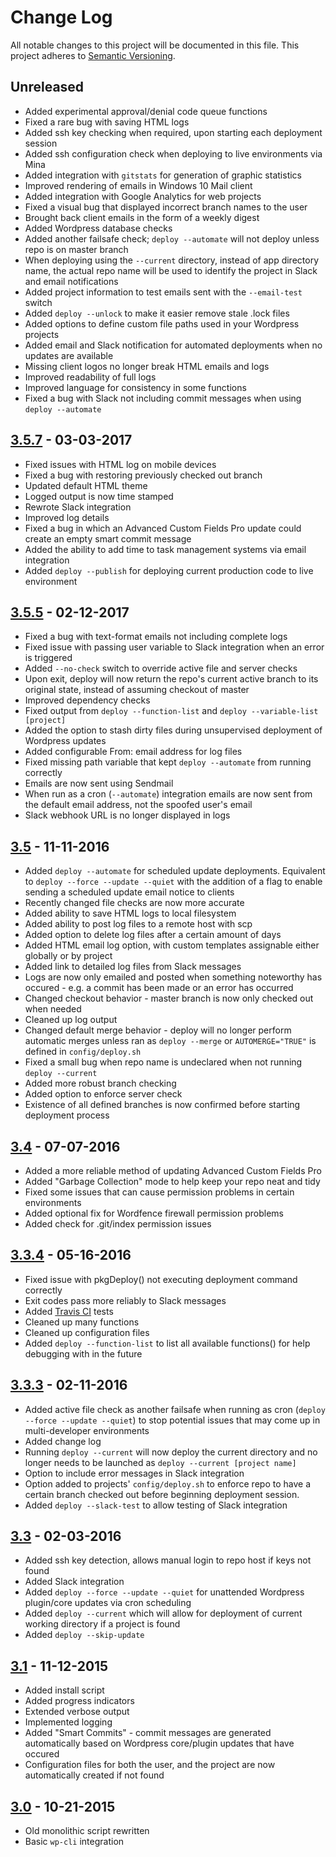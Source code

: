 # Change Log
All notable changes to this project will be documented in this file.
This project adheres to [Semantic Versioning](http://semver.org/).

## Unreleased
- Added experimental approval/denial code queue functions
- Fixed a rare bug with saving HTML logs
- Added ssh key checking when required, upon starting each deployment session
- Added ssh configuration check when deploying to live environments via Mina
- Added integration with `gitstats` for generation of graphic statistics
- Improved rendering of emails in Windows 10 Mail client
- Added integration with Google Analytics for web projects
- Fixed a visual bug that displayed incorrect branch names to the user 
- Brought back client emails in the form of a weekly digest
- Added Wordpress database checks
- Added another failsafe check; `deploy --automate` will not deploy unless repo is on master branch
- When deploying using the `--current` directory, instead of app directory name, the actual repo name will be used to identify the project in Slack and email notifications
- Added project information to test emails sent with the `--email-test` switch
- Added `deploy --unlock` to make it easier remove stale .lock files
- Added options to define custom file paths used in your Wordpress projects
- Added email and Slack notification for automated deployments when no updates are available
- Missing client logos no longer break HTML emails and logs
- Improved readability of full logs
- Improved language for consistency in some functions
- Fixed a bug with Slack not including commit messages when using `deploy --automate`

## [3.5.7] - 03-03-2017
- Fixed issues with HTML log on mobile devices
- Fixed a bug with restoring previously checked out branch
- Updated default HTML theme
- Logged output is now time stamped
- Rewrote Slack integration
- Improved log details
- Fixed a bug in which an Advanced Custom Fields Pro update could create an empty smart commit message
- Added the ability to add time to task management systems via email integration
- Added `deploy --publish` for deploying current production code to live environment

## [3.5.5] - 02-12-2017
- Fixed a bug with text-format emails not including complete logs
- Fixed issue with passing user variable to Slack integration when an error is triggered
- Added `--no-check` switch to override active file and server checks
- Upon exit, deploy will now return the repo's current active branch to its original state, instead of assuming checkout of master
- Improved dependency checks
- Fixed output from `deploy --function-list` and `deploy --variable-list [project]`
- Added the option to stash dirty files during unsupervised deployment of Wordpress updates
- Added configurable From: email address for log files
- Fixed missing path variable that kept `deploy --automate` from running correctly
- Emails are now sent using Sendmail
- When run as a cron (`--automate`) integration emails are now sent from the default email address, not the spoofed user's email
- Slack webhook URL is no longer displayed in logs

## [3.5] - 11-11-2016
- Added `deploy --automate` for scheduled update deployments. Equivalent to `deploy --force --update --quiet` with the addition of a flag to enable sending a scheduled update email notice to clients
- Recently changed file checks are now more accurate
- Added ability to save HTML logs to local filesystem
- Added ability to post log files to a remote host with scp
- Added option to delete log files after a certain amount of days
- Added HTML email log option, with custom templates assignable either globally or by project
- Added link to detailed log files from Slack messages 
- Logs are now only emailed and posted when something noteworthy has occured - e.g. a commit has been made or an error has occurred
- Changed checkout behavior - master branch is now only checked out when needed
- Cleaned up log output
- Changed default merge behavior - deploy will no longer perform automatic merges unless ran as `deploy --merge` or `AUTOMERGE="TRUE"` is defined in `config/deploy.sh` 
- Fixed a small bug when repo name is undeclared when not running `deploy --current`
- Added more robust branch checking
- Added option to enforce server check
- Existence of all defined branches is now confirmed before starting deployment process

## [3.4] - 07-07-2016
- Added a more reliable method of updating Advanced Custom Fields Pro
- Added "Garbage Collection" mode to help keep your repo neat and tidy
- Fixed some issues that can cause permission problems in certain environments
- Added optional fix for Wordfence firewall permission problems
- Added check for .git/index permission issues

## [3.3.4] - 05-16-2016
- Fixed issue with pkgDeploy() not executing deployment command correctly
- Exit codes pass more reliably to Slack messages 
- Added [Travis CI](https://travis-ci.org/EMRL/deploy) tests
- Cleaned up many functions
- Cleaned up configuration files
- Added `deploy --function-list` to list all available functions() for help debugging with in the future

## [3.3.3] - 02-11-2016
- Added active file check as another failsafe when running as cron (`deploy --force --update --quiet`) to stop potential issues that may come up in multi-developer environments
- Added change log
- Running `deploy --current` will now deploy the current directory and no longer needs to be launched as `deploy --current [project name]`
- Option to include error messages in Slack integration
- Option added to projects' `config/deploy.sh` to enforce repo to have a certain branch checked out before beginning deployment session. 
- Added `deploy --slack-test` to allow testing of Slack integration

## [3.3] - 02-03-2016
- Added ssh key detection, allows manual login to repo host if keys not found
- Added Slack integration
- Added `deploy --force --update --quiet` for unattended Wordpress plugin/core updates via cron scheduling 
- Added `deploy --current` which will allow for deployment of current working directory if a project is found
- Added `deploy --skip-update`

## [3.1] - 11-12-2015
- Added install script
- Added progress indicators
- Extended verbose output
- Implemented logging
- Added "Smart Commits" - commit messages are generated automatically based on Wordpress core/plugin updates that have occured
- Configuration files for both the user, and the project are now automatically created if not found 

## [3.0] - 10-21-2015
- Old monolithic script rewritten
- Basic `wp-cli` integration  




[Unreleased]: https://github.com/EMRL/deploy/compare/v3.5.7...HEAD
[3.5.7]: https://github.com/EMRL/deploy/compare/v3.5.5...v3.5.7
[3.5.5]: https://github.com/EMRL/deploy/compare/v3.5...v3.5.5
[3.5]: https://github.com/EMRL/deploy/compare/v3.4...v3.5
[3.4]: https://github.com/EMRL/deploy/compare/v3.3.4...v3.4
[3.3.4]: https://github.com/EMRL/deploy/compare/v3.3.3...v3.3.4
[3.3.3]: https://github.com/EMRL/deploy/compare/v3.3...v3.3.3
[3.3]: https://github.com/EMRL/deploy/compare/v3.1...v3.3
[3.1]: https://github.com/EMRL/deploy/compare/v3.0...v3.1
[3.0]: https://github.com/EMRL/deploy/commits/v3.0
